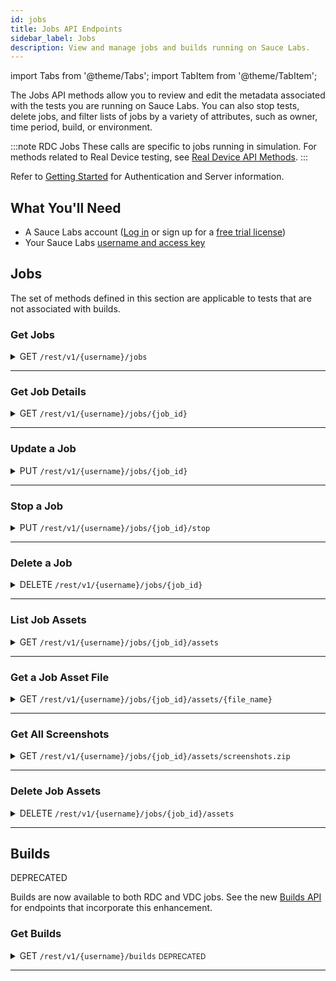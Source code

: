 ```yaml
---
id: jobs
title: Jobs API Endpoints
sidebar_label: Jobs
description: View and manage jobs and builds running on Sauce Labs.
---
```


import Tabs from '@theme/Tabs';
import TabItem from '@theme/TabItem';

The Jobs API methods allow you to review and edit the metadata associated with the tests you are running on Sauce Labs. You can also stop tests, delete jobs, and filter lists of jobs by a variety of attributes, such as owner, time period, build, or environment.

:::note RDC Jobs
These calls are specific to jobs running in simulation. For methods related to Real Device testing, see [Real Device API Methods](/dev/api/rdc).
:::

Refer to [Getting Started](/dev/api) for Authentication and Server information.

## What You'll Need

- A Sauce Labs account ([Log in](https://accounts.saucelabs.com/am/XUI/#login/) or sign up for a [free trial license](https://saucelabs.com/sign-up))
- Your Sauce Labs [username and access key](https://app.saucelabs.com/user-settings)

## Jobs

The set of methods defined in this section are applicable to tests that are not associated with builds.

### Get Jobs

<details>
<summary><span className="api get">GET</span> <code>/rest/v1/&#123;username&#125;/jobs</code></summary>
<p/>

Get a list of recent jobs run by the specified user.

#### Parameters

<table id="table-api">
  <tbody>
    <tr>
     <td><code>username</code></td>
     <td><p><small>| PATH | REQUIRED | STRING |</small></p><p>The username of the Sauce Labs user whose jobs you are looking up. You can look up Sauce Labs users in your organization using the <a href="/dev/api/accounts/#lookup-users">Lookup Users</a> endpoint.</p></td>
    </tr>
  </tbody>
  <tbody>
    <tr>
     <td><code>limit</code></td>
     <td><p><small>| QUERY | OPTIONAL | INTEGER |</small></p><p>The maximum number of jobs to return.</p></td>
    </tr>
  </tbody>
  <tbody>
    <tr>
     <td><code>skip</code></td>
     <td><p><small>| QUERY | OPTIONAL | INTEGER |</small></p><p>Returns only the jobs beginning after this index number.</p></td>
    </tr>
  </tbody>
  <tbody>
    <tr>
     <td><code>from</code></td>
     <td><p><small>| QUERY | OPTIONAL | DATE-TIME |</small></p><p>Return only jobs that ran on or after this Unix timestamp.</p></td>
    </tr>
  </tbody>
  <tbody>
    <tr>
     <td><code>to</code></td>
     <td><p><small>| QUERY | OPTIONAL | DATE-TIME |</small></p><p>Return only jobs that ran on or before this Unix timestamp.</p></td>
    </tr>
  </tbody>
  <tbody>
    <tr>
     <td><code>format</code></td>
     <td><p><small>| QUERY | OPTIONAL | STRING |</small></p><p>The format in which you want the results. Valid values are <code>json</code> or <code>csv</code>.</p></td>
    </tr>
  </tbody>
</table>

<Tabs
groupId="dc-url"
defaultValue="us"
values={[
{label: 'United States', value: 'us'},
{label: 'Europe', value: 'eu'},
]}>

<TabItem value="us">

```jsx title="Sample Request"
curl -u "$SAUCE_USERNAME:$SAUCE_ACCESS_KEY" --location \
--request GET 'https://api.us-west-1.saucelabs.com/rest/v1/jsmith/jobs?from=1616262316&to=1618940716' | json_pp
```

</TabItem>

<TabItem value="eu">

```jsx title="Sample Request"
curl -u "$SAUCE_USERNAME:$SAUCE_ACCESS_KEY" --location \
--request GET 'https://api.eu-central-1.saucelabs.com/rest/v1/jsmith/jobs?from=1616262316&to=1618940716' | json_pp
```

</TabItem>
</Tabs>

#### Responses

<table id="table-api">
<tbody>
  <tr>
    <td><code>200</code></td>
    <td colSpan='2'>Success.</td>
  </tr>
</tbody>
<tbody>
  <tr>
    <td><code>404</code></td>
    <td colSpan='2'>Not found.</td>
  </tr>
</tbody>
</table>

```jsx title="Sample Response"
[
    {
        "status": "complete",
        "base_config": {
            "username": "jsmith",
            "name": "demoPageTitle",
            "accesskey": "******",
            "platform": "macOS 10.12",
            "browserName": "safari",
            "version": "11.0",
            "extendedDebugging": true,
            "capturePerformance": true
        },
        "command_counts": {
            "All": 4,
            "Error": 2
        },
        "deletion_time": null,
        "url": null,
        "org_id": "******",
        "creation_time": 1618283133,
        "id": "3bad2bfb82404fb184c74716b668d65f",
        "team_id": "******",
        "performance_enabled": true,
        "assigned_tunnel_id": null,
        "container": false,
        "group_id": "******",
        "public": "team",
        "breakpointed": null
    },
    {...},
```

</details>

---

### Get Job Details

<details>
<summary><span className="api get">GET</span> <code>/rest/v1/&#123;username&#125;/jobs/&#123;job_id&#125;</code></summary>
<p/>

Get detailed information about a specific job.

#### Parameters

<table id="table-api">
  <tbody>
    <tr>
     <td><code>username</code></td>
     <td><p><small>| PATH | REQUIRED | STRING |</small></p><p>The username of the Sauce Labs user whose jobs you are looking up. You can look up Sauce Labs users in your organization using the <a href="/dev/api/accounts/#lookup-users">Lookup Users</a> endpoint.</p></td>
    </tr>
  </tbody>
  <tbody>
    <tr>
     <td><code>job_id</code></td>
     <td><p><small>| PATH | REQUIRED | STRING |</small></p><p>The Sauce Labs identifier of the job you are looking up. You can look up job IDs using the <a href="#get-jobs">Get Jobs</a> endpoint.</p></td>
    </tr>
  </tbody>
</table>

<Tabs
groupId="dc-url"
defaultValue="us"
values={[
{label: 'United States', value: 'us'},
{label: 'Europe', value: 'eu'},
]}>

<TabItem value="us">

```jsx title="Sample Request"
curl -u "$SAUCE_USERNAME:$SAUCE_ACCESS_KEY" --location \
--request GET 'https://api.us-west-1.saucelabs.com/rest/v1/jsmith/jobs/eed5eb4999d840f89f67f8b6d60a2da3' | json_pp
```

</TabItem>

<TabItem value="eu">

```jsx title="Sample Request"
curl -u "$SAUCE_USERNAME:$SAUCE_ACCESS_KEY" --location \
--request GET 'https://api.eu-central-1.saucelabs.com/rest/v1/jsmith/jobs/eed5eb4999d840f89f67f8b6d60a2da3' | json_pp
```

</TabItem>
</Tabs>

#### Responses

<table id="table-api">
<tbody>
  <tr>
    <td><code>200</code></td>
    <td colSpan='2'>Success.</td>
  </tr>
</tbody>
<tbody>
  <tr>
    <td><code>404</code></td>
    <td colSpan='2'>Not found.</td>
  </tr>
</tbody>
</table>

```jsx title="Sample Response"
{
    "browser_short_version": "89",
    "video_url": "https://assets.saucelabs.com/jobs/eed5eb4999d840f89f67f8b6d60a2da3/video.mp4",
    "creation_time": 1618860861,
    "custom-data": null,
    "browser_version": "89.0.4389.72",
    "owner": "jsmith",
    "automation_backend": "cypress",
    "id": "eed5eb4999d840f89f67f8b6d60a2da3",
    "collects_automator_log": false,
    "record_screenshots": true,
    "record_video": true,
    "build": "Release",
    "passed": true,
    "public": "team",
    "assigned_tunnel_id": "***",
    "status": "complete",
    "log_url": "https://assets.saucelabs.com/jobs/eed5eb4999d840f89f67f8b6d60a2da3/selenium-server.log",
    "start_time": 1618860862,
    "proxied": true,
    "modification_time": 1618860985,
    "tags": [
        "e2e",
        "release team",
        "other tag"
    ],
    "name": "Testing Cypress Support - login test",
    "commands_not_successful": 0,
    "consolidated_status": "passed",
    "selenium_version": null,
    "manual": false,
    "end_time": 1618860985,
    "error": null,
    "os": "Windows 10",
    "breakpointed": null,
    "browser": "googlechrome"
}
```

</details>

---

### Update a Job

<details>
<summary><span className="api put">PUT</span> <code>/rest/v1/&#123;username&#125;/jobs/&#123;job_id&#125;</code></summary>
<p/>

Edit job attributes based on parameters passed in the request, including setting the status and name of the job. Any parameter for which a new value is provided in the request will replace the existing value. For example, if you provide a set of tags, they will not be added to the current tags; they will replace them, so make sure you pass the entire set you wish to assign.

:::note RDC Jobs
This call is specific to jobs running in simulation. To update a job for real devices, use the [Selenium JavaScript Executor](/basics/test-config-annotation/test-annotation/#selenium-javascript-executor).
:::

#### Parameters

<table id="table-api">
  <tbody>
    <tr>
     <td><code>username</code></td>
     <td><p><small>| PATH | REQUIRED | STRING |</small></p><p>The username of the owner of the job you are updating. You can look up Sauce Labs users in your organization using the <a href="/dev/api/accounts/#lookup-usersaccounts/">Lookup Users</a> endpoint.</p></td>
    </tr>
  </tbody>
  <tbody>
    <tr>
     <td><code>job_id</code></td>
     <td><p><small>| PATH | REQUIRED | STRING |</small></p><p>The Sauce Labs identifier of the job to be updated. You can look up job IDs using the <a href="#get-jobs">Get Jobs</a> endpoint.</p></td>
    </tr>
  </tbody>
  <tbody>
    <tr>
     <td><code>name</code></td>
       <td><p><small>| BODY | OPTIONAL | STRING |</small></p><p>A new name for the job.</p></td>
    </tr>
  </tbody>
  <tbody>
    <tr>
     <td><code>tags</code></td>
       <td><p><small>| BODY | OPTIONAL | ARRAY |</small></p><p>The set of distinguishing tags to apply to the job.</p></td>
    </tr>
  </tbody>
  <tbody>
    <tr>
     <td><code>public</code></td>
       <td>
           <p><small>| BODY | OPTIONAL | STRING |</small></p>
           <p>
               Specifies the level of visibility permitted for the job. Valid values are:
         <ul>
           <li><code>public</code> - Visibility is unrestricted and available to anyone on the internet.</li>
           <li><code>public restricted</code> - Visibility is limited to the results page and video/screenshot assets. Logs and other metadata is hidden from unauthorized viewers.</li>
           <li><code>share</code> - You can share your test using a dedicated link, but it is not listed publicly or indexed by search engines.</li>
           <li><code>team</code> - Only members of the same team as the job owner can view the job.</li>
           <li><code>private</code> - The owner of the job is the only person who is allowed to view it.</li>
         </ul>
       </p>
           <p>Specify multiple roles as comma-separated values.</p>
       </td>
    </tr>
  </tbody>
  <tbody>
    <tr>
     <td><code>passed</code></td>
       <td><p><small>| BODY | OPTIONAL | BOOLEAN |</small></p><p>Asserts whether the job passed (<code>true</code>) or not (<code>false</code>).</p></td>
    </tr>
  </tbody>
  <tbody>
    <tr>
     <td><code>build</code></td>
       <td><p><small>| BODY | OPTIONAL | STRING |</small></p><p>Assign the job to a build. You can specify an existing build name or create a new one.</p></td>
    </tr>
  </tbody>
  <tbody>
    <tr>
     <td><code>custom-data</code></td>
       <td><p><small>| BODY | OPTIONAL | ARRAY of KEY:VALUE Pairs |</small></p><p>Any relevant attributes you wish to add to the job details.</p></td>
    </tr>
  </tbody>
</table>

<Tabs
groupId="dc-url"
defaultValue="us"
values={[
{label: 'United States', value: 'us'},
{label: 'Europe', value: 'eu'},
]}>

<TabItem value="us">

```jsx title="Sample Request"
curl -u "$SAUCE_USERNAME:$SAUCE_ACCESS_KEY" --location \
--request PUT 'https://api.us-west-1.saucelabs.com/rest/v1/walkerlj0/jobs/a2f60bf3ea5f43fa90126f82c0ba2cf6' \
--header 'Content-Type: application/json'
--data-raw '{
    "name": "Cypress Training Test",
    "tags": [
        "e2e",
        "release team",
        "other tag",
        "training",
        "sauce-school"
    ],
    "custom-data": {
        "tcd": "true",
        "editor": "nsweeney"
    }
}'
```

</TabItem>

<TabItem value="eu">

```jsx title="Sample Request"
curl -u "$SAUCE_USERNAME:$SAUCE_ACCESS_KEY" --location \
--request PUT 'https://api.eu-central-1.saucelabs.com/rest/v1/walkerlj0/jobs/a2f60bf3ea5f43fa90126f82c0ba2cf6' \
--header 'Content-Type: application/json'
--data-raw '{
    "name": "Cypress Training Test",
    "tags": [
        "e2e",
        "release team",
        "other tag",
        "training",
        "sauce-school"
    ],
    "custom-data": {
        "tcd": "true",
        "editor": "nsweeney"
    }
}'
```

</TabItem>
</Tabs>

#### Responses

<table id="table-api">
<tbody>
  <tr>
    <td><code>200</code></td>
    <td colSpan='2'>Success.</td>
  </tr>
</tbody>
<tbody>
  <tr>
    <td><code>400</code></td>
    <td colSpan='2'>Bad Request.</td>
  </tr>
</tbody>
<tbody>
  <tr>
    <td><code>404</code></td>
    <td colSpan='2'>Not found.</td>
  </tr>
</tbody>
</table>

```jsx title="Sample Response"
{
    "browser_short_version": "81.0",
    "video_url": "https://assets.saucelabs.com/jobs/a2f60bf3ea5f43fa90126f82c0ba2cf6/video.flv",
    "creation_time": 1618355254,
    "custom-data": {
        "tcd": "true",
        "editor": "nsweeney"
    },
    "browser_version": "81.0.4044.138",
    "owner": "walkerlj0",
    "id": "a2f60bf3ea5f43fa90126f82c0ba2cf6",
    "record_screenshots": true,
    "record_video": true,
    "build": "Release ",
    "passed": false,
    "public": "team",
    "assigned_tunnel_id": null,
    "status": "complete",
    "log_url": "https://assets.saucelabs.com/jobs/a2f60bf3ea5f43fa90126f82c0ba2cf6/selenium-server.log",
    "start_time": 1618355254,
    "proxied": false,
    "modification_time": 1618867580,
    "tags": [
        "e2e",
        "release team",
        "other tag",
        "training",
        "sauce-school"
    ],
    "name": "Cypress Training Test",
    "commands_not_successful": 0,
    "consolidated_status": "failed",
    "end_time": 1618355281,
    "error": "",
    "os": "saucelabs/stt-cypress-mocha-node:v6.0.2",
    "breakpointed": null,
    "browser": "chrome"
}
```

</details>

---

### Stop a Job

<details>
<summary><span className="api put">PUT</span> <code>/rest/v1/&#123;username&#125;/jobs/&#123;job_id&#125;/stop</code></summary>
<p/>

Stop a specific job.

#### Parameters

<table id="table-api">
  <tbody>
    <tr>
     <td><code>username</code></td>
     <td><p><small>| PATH | REQUIRED | STRING |</small></p><p>The username of the owner of the job to stop. You can look up Sauce Labs users in your organization using the <a href="/dev/api/accounts/#lookup-users">Lookup Users</a> endpoint.</p></td>
    </tr>
  </tbody>
  <tbody>
    <tr>
     <td><code>job_id</code></td>
     <td><p><small>| PATH | REQUIRED | STRING |</small></p><p>The Sauce Labs identifier of the job to stop. You can look up job IDs using the <a href="#get-jobs">Get Jobs</a> endpoint.</p></td>
    </tr>
  </tbody>
</table>

<Tabs
groupId="dc-url"
defaultValue="us"
values={[
{label: 'United States', value: 'us'},
{label: 'Europe', value: 'eu'},
]}>

<TabItem value="us">

```jsx title="Sample Request"
curl -u "$SAUCE_USERNAME:$SAUCE_ACCESS_KEY" --location \
--request PUT 'https://api.us-west-1.saucelabs.com/rest/v1/nancy.sweeney/jobs/ec92ec2e200d40b8a75a4f6c06e2226f/stop' | json_pp
```

</TabItem>

<TabItem value="eu">

```jsx title="Sample Request"
curl -u "$SAUCE_USERNAME:$SAUCE_ACCESS_KEY" --location \
--request PUT 'https://api.eu-central-1.saucelabs.com/rest/v1/nancy.sweeney/jobs/ec92ec2e200d40b8a75a4f6c06e2226f/stop' | json_pp
```

</TabItem>
</Tabs>

#### Responses

<table id="table-api">
<tbody>
  <tr>
    <td><code>200</code></td>
    <td colSpan='2'>Success.</td>
  </tr>
</tbody>
<tbody>
  <tr>
    <td><code>404</code></td>
    <td colSpan='2'>Not found.</td>
  </tr>
</tbody>
</table>

```jsx title="Sample Response"
{
    "browser_short_version": "89",
    "video_url": "https://assets.saucelabs.com/jobs/ec92ec2e200d40b8a75a4f6c06e2226f/video.mp4",
    "creation_time": 1618870023,
    "custom-data": null,
    "browser_version": "89.0.4389.72",
    "owner": "nancy.sweeney",
    "id": "ec92ec2e200d40b8a75a4f6c06e2226f",
    "record_screenshots": true,
    "record_video": true,
    "build": null,
    "passed": null,
    "public": "team",
    "assigned_tunnel_id": null,
    "status": "complete",
    "log_url": "https://assets.saucelabs.com/jobs/ec92ec2e200d40b8a75a4f6c06e2226f/selenium-server.log",
    "start_time": 1618870025,
    "proxied": false,
    "modification_time": 1618870063,
    "tags": [],
    "name": "Performance test for https://paypal.com (on \"Good 3G\" and 4x CPU throttling)",
    "commands_not_successful": 2,
    "consolidated_status": "complete",
    "end_time": 1618870063,
    "error": null,
    "os": "Windows 10",
    "breakpointed": null,
    "browser": "googlechrome"
}
```

</details>

---

### Delete a Job

<details>
<summary><span className="api delete">DELETE</span> <code>/rest/v1/&#123;username&#125;/jobs/&#123;job_id&#125;</code></summary>
<p/>

Delete a job and all of its assets from the Sauce Labs test history.

#### Parameters

<table id="table-api">
  <tbody>
    <tr>
     <td><code>job_id</code></td>
     <td><p><small>| PATH | REQUIRED | STRING |</small></p><p>The Sauce Labs identifier of the job to delete. You can look up job IDs using the <a href="#get-jobs">Get Jobs</a> endpoint.</p></td>
    </tr>
  </tbody>
</table>

<Tabs
groupId="dc-url"
defaultValue="us"
values={[
{label: 'United States', value: 'us'},
{label: 'Europe', value: 'eu'},
]}>

<TabItem value="us">

```jsx title="Sample Request"
curl -u "$SAUCE_USERNAME:$SAUCE_ACCESS_KEY" --location \
--request DELETE 'https://api.us-west-1.saucelabs.com/rest/v1/jsmith/jobs/a521fd8a78c4426fb10ab765ab1f6831' | json_pp
```

</TabItem>

<TabItem value="eu">

```jsx title="Sample Request"
curl -u "$SAUCE_USERNAME:$SAUCE_ACCESS_KEY" --location \
--request DELETE 'https://api.eu-central-1.saucelabs.com/rest/v1/jsmith/jobs/a521fd8a78c4426fb10ab765ab1f6831' | json_pp
```

</TabItem>
</Tabs>

#### Responses

<table id="table-api">
<tbody>
  <tr>
    <td><code>204</code></td>
    <td colSpan='2'>No Content.</td>
  </tr>
</tbody>
<tbody>
  <tr>
    <td><code>404</code></td>
    <td colSpan='2'>Not found.</td>
  </tr>
</tbody>
</table>

No payload is returned with the successful deletion.

</details>

---

### List Job Assets

<details>
<summary><span className="api get">GET</span> <code>/rest/v1/&#123;username&#125;/jobs/&#123;job_id&#125;/assets</code></summary>
<p/>

Get a list of files associated with a specific test, such as the logs, video, and screenshots.

#### Parameters

<table id="table-api">
  <tbody>
    <tr>
     <td><code>username</code></td>
     <td><p><small>| PATH | REQUIRED | STRING |</small></p><p>The username of the owner of the job. You can look up Sauce Labs users in your organization using the <a href="/dev/api/accounts/#lookup-users">Lookup Users</a> endpoint.</p></td>
    </tr>
  </tbody>
  <tbody>
    <tr>
     <td><code>job_id</code></td>
     <td><p><small>| PATH | REQUIRED | STRING |</small></p><p>The Sauce Labs identifier of the job for which you are retrieving the asset list. You can look up job IDs using the <a href="#get-jobs">Get Jobs</a> endpoint.</p></td>
    </tr>
  </tbody>
</table>

<Tabs
groupId="dc-url"
defaultValue="us"
values={[
{label: 'United States', value: 'us'},
{label: 'Europe', value: 'eu'},
]}>

<TabItem value="us">

```jsx title="Sample Request"
curl -u "$SAUCE_USERNAME:$SAUCE_ACCESS_KEY" --location \
--request GET 'https://api.us-west-1.saucelabs.com/rest/v1/nancy.sweeney/jobs/bc3d1dbd96fd4479925f2afa8efbc090/assets' | json_pp
```

</TabItem>

<TabItem value="eu">

```jsx title="Sample Request"
curl -u "$SAUCE_USERNAME:$SAUCE_ACCESS_KEY" --location \
--request GET 'https://api.eu-central-1.saucelabs.com/rest/v1/nancy.sweeney/jobs/bc3d1dbd96fd4479925f2afa8efbc090/assets' | json_pp
```

</TabItem>
</Tabs>

#### Responses

<table id="table-api">
<tbody>
  <tr>
    <td><code>200</code></td>
    <td colSpan='2'>Success.</td>
  </tr>
</tbody>
<tbody>
  <tr>
    <td><code>404</code></td>
    <td colSpan='2'>Not found.</td>
  </tr>
</tbody>
</table>

```jsx title="Sample Response"
{
    "automator.log": "automator.log",
    "network.har": "network.har",
    "video.mp4": "video.mp4",
    "selenium-log": "selenium-server.log",
    "performance.json": "performance.json",
    "sauce-log": "log.json",
    "video": "video.mp4",
    "screenshots": [
        "0000screenshot.png",
        "0001screenshot.png",
        "0002screenshot.png"
    ]
}
```

</details>

---

### Get a Job Asset File

<details>
<summary><span className="api get">GET</span> <code>/rest/v1/&#123;username&#125;/jobs/&#123;job_id&#125;/assets/&#123;file_name&#125;</code></summary>
<p/>

Retrieve one of the asset files associated with a job, such as a log file, video, or screenshot. The response contains the output of the requested file.

:::note NOTE
To improve performance, some assets can be compressed in transit. This is indicated by the use of `Content-Encoding: gzip` header in the response. In those cases the client needs to decompress the data upon retrieval. For `curl` this is done through the `--compressed` flag.
:::

#### Parameters

<table id="table-api">
  <tbody>
    <tr>
     <td><code>username</code></td>
     <td><p><small>| PATH | REQUIRED | STRING |</small></p><p>The username of the owner of the job. You can look up Sauce Labs users in your organization using the <a href="/dev/api/accounts/#lookup-users">Lookup Users</a> endpoint.</p></td>
    </tr>
  </tbody>
  <tbody>
    <tr>
     <td><code>job_id</code></td>
     <td><p><small>| PATH | REQUIRED | STRING |</small></p><p>The Sauce Labs identifier of the job for which you are retrieving the asset list. You can look up job IDs using the <a href="#get-jobs">Get Jobs</a> endpoint.</p></td>
    </tr>
  </tbody>
  <tbody>
    <tr>
     <td><code>file_name</code></td>
     <td><p><small>| PATH | REQUIRED | STRING |</small></p><p>The name of the asset file you wish to download. You can look up file names using the <a href="#list-job-assets">List Job Assets</a> endpoint.</p></td>
    </tr>
  </tbody>
</table>

<Tabs
groupId="dc-url"
defaultValue="us"
values={[
{label: 'United States', value: 'us'},
{label: 'Europe', value: 'eu'},
]}>

<TabItem value="us">

```jsx title="Sample Request"
curl -u "$SAUCE_USERNAME:$SAUCE_ACCESS_KEY" --location --compressed \
--request GET 'https://api.us-west-1.saucelabs.com/rest/v1/nancy.sweeney/jobs/bc3d1dbd96fd4479925f2afa8efbc090/assets/performance.json' | json_pp
```

</TabItem>

<TabItem value="eu">

```jsx title="Sample Request"
curl -u "$SAUCE_USERNAME:$SAUCE_ACCESS_KEY" --location --compressed \
--request GET 'https://api.eu-central-1.saucelabs.com/rest/v1/nancy.sweeney/jobs/bc3d1dbd96fd4479925f2afa8efbc090/assets/performance.json' | json_pp
```

</TabItem>
</Tabs>

#### Responses

<table id="table-api">
<tbody>
  <tr>
    <td><code>200</code></td>
    <td colSpan='2'>Success.</td>
  </tr>
</tbody>
<tbody>
  <tr>
    <td><code>404</code></td>
    <td colSpan='2'>Not found.</td>
  </tr>
</tbody>
</table>

```jsx title="Sample Response"
;[
{
lighthouseVersion: '6.3.0',
timestamp: 1618922245243,
loaderId: '806270ED1EF8FA367C4CDC4083079F32',
score: 0.61,
url: 'https://www.paypal.com/',
value: {
mainThreadWorkBreakdown: [
{
group: 'scriptEvaluation',
duration: 498
},
{
group: 'other',
duration: 304
},
{
group: 'styleLayout',
duration: 236
},
{
group: 'paintCompositeRender',
duration: 102
},
{
group: 'parseHTML',
duration: 24
},
{
group: 'garbageCollection',
duration: 22
},
{
group: 'scriptParseCompile',
duration: 18
}
],
diagnostics: {
numRequests: 33,
numScripts: 12,
numStylesheets: 1,
numFonts: 4,
numTasks: 266,
numTasksOver10ms: 16,
numTasksOver25ms: 7,
numTasksOver50ms: 5,
numTasksOver100ms: 2,
numTasksOver500ms: 0,
rtt: 8,
throughput: 1446875.3581661892,
maxRtt: 26,
maxServerLatency: 581,
totalByteWeight: 3646672,
totalTaskTime: 1204,
mainDocumentTransferSize: 37202
},
metrics: {
estimatedInputLatency: 19,
timeToFirstByte: 572,
serverResponseTime: 572,
domContentLoaded: 4057,
firstVisualChange: 4111,
firstPaint: 4115,
firstContentfulPaint: 4115,
firstMeaningfulPaint: 4115,
lastVisualChange: 17642,
firstCPUIdle: 7608,
firstInteractive: 7608,
load: 5043,
speedIndex: 6431,
totalBlockingTime: 200,
largestContentfulPaint: 4115,
cumulativeLayoutShift: 0
},
scoreOverview: {
firstContentfulPaint: {
score: 0.47,
value: 4114.5,
weight: 15
},
speedIndex: {
score: 0.4,
value: 6431,
weight: 15
},
largestContentfulPaint: {
score: 0.47,
value: 4114.5,
weight: 25
},
firstInteractive: {
score: 0.47,
value: 7607.5,
weight: 15
},
totalBlockingTime: {
score: 0.97,
value: 200,
weight: 25
},
cumulativeLayoutShift: {
score: 1,
value: 0,
weight: 5
}
},
requestTypes: {
Document: {
size: 106595,
encoded: 0,
count: 1
},
Font: {
size: 73360,
encoded: 0,
count: 4
},
Stylesheet: {
size: 316022,
encoded: 0,
count: 1
},
Image: {
size: 191384,
encoded: 0,
count: 7
},
Script: {
size: 1587992,
encoded: 0,
count: 12
},
XHR: {
size: 39994,
encoded: 0,
count: 2
},
Other: {
size: 6876,
encoded: 0,
count: 2
},
Media: {
size: 1360299,
encoded: 0,
count: 2
}
},
warnings: {}
},
type: 'hard'
}
]
```

</details>

---

### Get All Screenshots

<details>
<summary><span className="api get">GET</span> <code>/rest/v1/&#123;username&#125;/jobs/&#123;job_id&#125;/assets/screenshots.zip</code></summary>
<p/>

Retrieves all of the screenshot files for the specified job and downloads them as a single ZIP file. Use the `--output <filepath>` cURL flag, as shown in the request samples, to download to a local directory.

#### Parameters

<table id="table-api">
  <tbody>
    <tr>
     <td><code>username</code></td>
     <td><p><small>| PATH | REQUIRED | STRING |</small></p><p>The username of the owner of the job. You can look up Sauce Labs users in your organization using the <a href="/dev/api/accounts/#lookup-users">Lookup Users</a> endpoint.</p></td>
    </tr>
  </tbody>
  <tbody>
    <tr>
     <td><code>job_id</code></td>
     <td><p><small>| PATH | REQUIRED | STRING |</small></p><p>The Sauce Labs identifier of the job for which you are retrieving the asset list. You can look up job IDs using the <a href="#get-jobs">Get Jobs</a> endpoint.</p></td>
    </tr>
  </tbody>
</table>

<Tabs
groupId="dc-url"
defaultValue="us"
values={[
{label: 'United States', value: 'us'},
{label: 'Europe', value: 'eu'},
]}>

<TabItem value="us">

```jsx title="Sample Request"
curl -u "$SAUCE_USERNAME:$SAUCE_ACCESS_KEY" --location \
--request GET 'https://api.us-west-1.saucelabs.com/rest/v1/nancy.sweeney/jobs/bc3d1dbd96fd4479925f2afa8efbc090/assets/screenshots.zip' --output './screenshots.zip'
```

</TabItem>

<TabItem value="eu">

```jsx title="Sample Request"
curl -u "$SAUCE_USERNAME:$SAUCE_ACCESS_KEY" --location \
--request GET 'https://api.eu-central-1.saucelabs.com/rest/v1/nancy.sweeney/jobs/bc3d1dbd96fd4479925f2afa8efbc090/assets/screenshots.zip' --output './screenshots.zip'
```

</TabItem>
</Tabs>

#### Responses

<table id="table-api">
<tbody>
  <tr>
    <td><code>200</code></td>
    <td colSpan='2'>Success. Screenshots are downloaded to the specified output location.</td>
  </tr>
</tbody>
<tbody>
  <tr>
    <td><code>401</code></td>
    <td colSpan='2'>Not authorized.</td>
  </tr>
</tbody>
<tbody>
  <tr>
    <td><code>404</code></td>
    <td colSpan='2'>Not found.</td>
  </tr>
</tbody>
</table>

```jsx title="Sample Response"
% Total    % Received % Xferd  Average Speed   Time    Time     Time  Current
                               Dload  Upload   Total   Spent    Left  Speed
100     9    0     9    0     0     18      0 --:--:-- --:--:-- --:--:--    18
```

</details>

---

### Delete Job Assets

<details>
<summary><span className="api delete">DELETE</span> <code>/rest/v1/&#123;username&#125;/jobs/&#123;job_id&#125;/assets</code></summary>
<p/>

Sauce Labs retains job asset files for 30 days, after which, they are purged, but you can delete the asset files for a job before that, if desired. This request deletes all of the asset files associated with a job. Deleting a single asset file is not supported at this time.

#### Parameters

<table id="table-api">
  <tbody>
    <tr>
     <td><code>username</code></td>
     <td><p><small>| PATH | REQUIRED | STRING |</small></p><p>The username of the owner of the job. You can look up Sauce Labs users in your organization using the <a href="/dev/api/accounts/#lookup-users">Lookup Users</a> endpoint.</p></td>
    </tr>
  </tbody>
  <tbody>
    <tr>
     <td><code>job_id</code></td>
     <td><p><small>| PATH | REQUIRED | STRING |</small></p><p>The Sauce Labs identifier of the job for which you are retrieving the asset list. You can look up job IDs using the <a href="#get-jobs">Get Jobs</a> endpoint.</p></td>
    </tr>
  </tbody>
</table>

<Tabs
groupId="dc-url"
defaultValue="us"
values={[
{label: 'United States', value: 'us'},
{label: 'Europe', value: 'eu'},
]}>

<TabItem value="us">

```jsx title="Sample Request"
curl -u "$SAUCE_USERNAME:$SAUCE_ACCESS_KEY" --location \
--request DELETE 'https://api.us-west-1.saucelabs.com/rest/v1/nancy.sweeney/jobs/bc3d1dbd96fd4479925f2afa8efbc090/assets' | json_pp
```

</TabItem>

<TabItem value="eu">

```jsx title="Sample Request"
curl -u "$SAUCE_USERNAME:$SAUCE_ACCESS_KEY" --location \
--request DELETE 'https://api.eu-central-1.saucelabs.com/rest/v1/nancy.sweeney/jobs/bc3d1dbd96fd4479925f2afa8efbc090/assets' | json_pp
```

</TabItem>
</Tabs>

#### Responses

<table id="table-api">
<tbody>
  <tr>
    <td><code>200</code></td>
    <td colSpan='2'>Success.</td>
  </tr>
</tbody>
<tbody>
  <tr>
    <td><code>404</code></td>
    <td colSpan='2'>Not found.</td>
  </tr>
</tbody>
</table>

```jsx title="Sample Response"
;[
['0000screenshot.png', 11305],
['0001screenshot.png', 55109],
['0002screenshot.png', 55109],
['_crmuxdriver.log', 100136],
['_lhr_806270ED1EF8FA367C4CDC4083079F32.json.gz', 46316],
['_tracelog_806270ED1EF8FA367C4CDC4083079F32.json.gz', 1690435],
['automator.log', 281824],
['log.json', 6201],
['network.har', 14118],
['performance.json', 4812],
['selenium-server.log', 341436],
['video.mp4', 210140]
]
```

</details>

---

## Builds

<p><span className="sauceGold">DEPRECATED</span></p>

Builds are now available to both RDC and VDC jobs. See the new [Builds API](/dev/api/builds) for endpoints that incorporate this enhancement.

### Get Builds

<details>
<summary><span className="api get">GET</span> <code>/rest/v1/&#123;username&#125;/builds</code>  <small><span className="sauceGold">DEPRECATED</span></small></summary>
<p/>

Get a list of recent builds run by the specified user.

#### Parameters

<table id="table-api">
  <tbody>
    <tr>
     <td><code>username</code></td>
     <td><p><small>| PATH | REQUIRED | STRING |</small></p><p>The username of the Sauce Labs users whose builds you are looking up. You can look up Sauce Labs users in your organization using the <a href="/dev/api/accounts/#lookup-users">Lookup Users</a> endpoint.</p></td>
    </tr>
  </tbody>
</table>

<Tabs
groupId="dc-url"
defaultValue="us"
values={[
{label: 'United States', value: 'us'},
{label: 'Europe', value: 'eu'},
]}>

<TabItem value="us">

```jsx title="Sample Request"
curl -u "$SAUCE_USERNAME:$SAUCE_ACCESS_KEY" --location \
--request GET 'https://api.us-west-1.saucelabs.com/rest/v1/jsmith/builds' | json_pp
```

</TabItem>

<TabItem value="eu">

```jsx title="Sample Request"
curl -u "$SAUCE_USERNAME:$SAUCE_ACCESS_KEY" --location \
--request GET 'https://api.eu-central-1.saucelabs.com/rest/v1/jsmith/builds' | json_pp
```

</TabItem>
</Tabs>

#### Responses

<table id="table-api">
<tbody>
  <tr>
    <td><code>200</code></td>
    <td colSpan='2'>Success.</td>
  </tr>
</tbody>
<tbody>
  <tr>
    <td><code>404</code></td>
    <td colSpan='2'>Not found.</td>
  </tr>
</tbody>
</table>

```jsx title="Sample Response"
[
    {
        "status": "failed",
        "jobs": {
            "completed": 0,
            "finished": 44,
            "queued": 0,
            "failed": 22,
            "running": 0,
            "passed": 22,
            "errored": 0,
            "public": 0
        },
        "name": "Release",
        "deletion_time": null,
        "org_id": "******",
        "start_time": 1618847969,
        "creation_time": 1618847979,
        "number": null,
        "public": false,
        "modification_time": 1618860999,
        "prefix": null,
        "end_time": 1618860985,
        "passed": false,
        "owner": "jsmith",
        "run": 9,
        "team_id": "******",
        "group_id": "******",
        "id": "45d7c21d1df748abbe9c425ab0ecbe4b"
    },
    {...}
]
```

</details>

---
